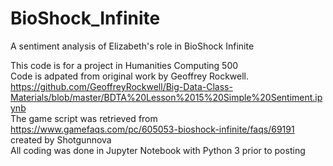 # BioShock_Infinite
A sentiment analysis of Elizabeth's role in BioShock Infinite

This code is for a project in Humanities Computing 500 <br>
Code is adpated from original work by Geoffrey Rockwell. https://github.com/GeoffreyRockwell/Big-Data-Class-Materials/blob/master/BDTA%20Lesson%2015%20Simple%20Sentiment.ipynb <br>
The game script was retrieved from https://www.gamefaqs.com/pc/605053-bioshock-infinite/faqs/69191 created by Shotgunnova <br>
All coding was done in Jupyter Notebook with Python 3 prior to posting
